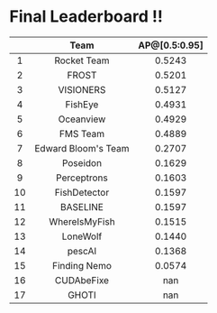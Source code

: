 # Final Leaderboard !! 

|| Team | AP@[0.5:0.95] |
| :---: | :---: | :---: |
| 1 | Rocket Team | 0.5243 |
| 2 | FROST | 0.5201 |
| 3 | VISIONERS | 0.5127 |
| 4 | FishEye | 0.4931 |
| 5 | Oceanview | 0.4929 |
| 6 | FMS Team | 0.4889 |
| 7 | Edward Bloom's Team | 0.2707 |
| 8 | Poseidon | 0.1629 |
| 9 | Perceptrons | 0.1603 |
| 10 | FishDetector | 0.1597 |
| 11 | BASELINE | 0.1597 |
| 12 | WhereIsMyFish | 0.1515 |
| 13 | LoneWolf | 0.1440 |
| 14 | pescAI | 0.1368 |
| 15 | Finding Nemo | 0.0574 |
| 16 | CUDAbeFixe | nan |
| 17 | GHOTI | nan |
